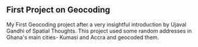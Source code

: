 ## First Project on Geocoding

My  First Geocoding project after a very insightful introduction by Ujaval Gandhi of Spatial Thoughts.
This project used some random addresses in Ghana's main cities- Kumasi and Accra and geocoded them.
